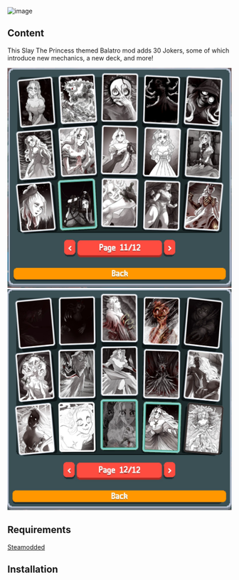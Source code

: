 ![image](.github/thumbnail.png)
## Content
This Slay The Princess themed Balatro mod adds 30 Jokers, some of which introduce new mechanics, a new deck, and more!

![image](.github/jokers1.png)
![image](.github/jokers2.png)

## Requirements
[Steamodded](https://github.com/Steamodded/smods/releases/latest)

## Installation

